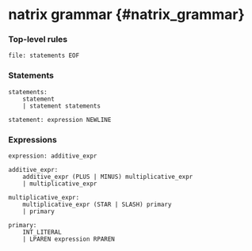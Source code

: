 # natrix grammar {#natrix_grammar}

### Top-level rules
```
file: statements EOF
```

### Statements
```
statements: 
    statement
    | statement statements

statement: expression NEWLINE
```

### Expressions
```
expression: additive_expr

additive_expr:
    additive_expr (PLUS | MINUS) multiplicative_expr 
    | multiplicative_expr

multiplicative_expr:
    multiplicative_expr (STAR | SLASH) primary
    | primary

primary:
    INT_LITERAL
    | LPAREN expression RPAREN
```

